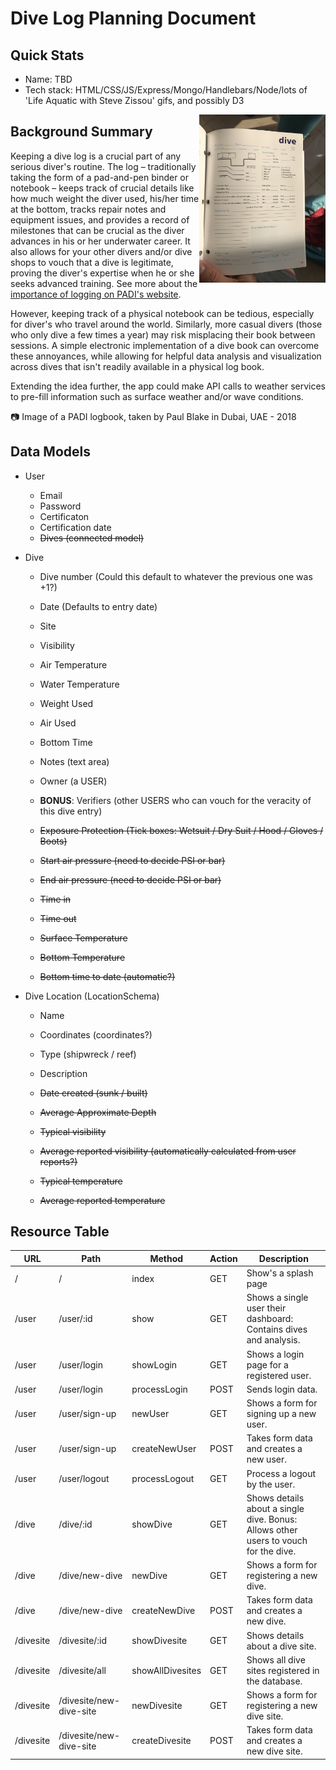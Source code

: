 # Dive Log Planning Document

## Quick Stats
+ Name: TBD
+ Tech stack: HTML/CSS/JS/Express/Mongo/Handlebars/Node/lots of 'Life Aquatic with Steve Zissou' gifs, and possibly D3

<img src="dive_log_example.jpeg" width="40%" align="right">

## Background Summary

Keeping a dive log is a crucial part of any serious diver's routine.  The log – traditionally taking the form of a pad-and-pen binder or notebook – keeps track of crucial details like how much weight the diver used, his/her time at the bottom, tracks repair notes and equipment issues, and provides a record of milestones that can be crucial as the diver advances in his or her underwater career.  It also allows for your other divers and/or dive shops to vouch that a dive is legitimate, proving the diver's expertise when he or she seeks advanced training. See more about the <a href="https://www2.padi.com/blog/2015/05/07/why-keeping-a-logbook-will-help-make-you-a-better-diver/">importance of logging on PADI's website</a>.

However, keeping track of a physical notebook can be tedious, especially for diver's who travel around the world.  Similarly, more casual divers (those who only dive a few times a year) may risk misplacing their book between sessions.  A simple electronic implementation of a dive book can overcome these annoyances, while allowing for helpful data analysis and visualization across dives that isn't readily available in a physical log book.  

Extending the idea further, the app could make API calls to weather services to pre-fill information such as surface weather and/or wave conditions.

:camera: Image of a PADI logbook, taken by Paul Blake in Dubai, UAE - 2018

## Data Models
+ User
  + Email
  + Password
  + Certificaton
  + Certification date
  + ~~Dives (connected model)~~

+ Dive
  + Dive number (Could this default to whatever the previous one was +1?)
  + Date (Defaults to entry date)
  + Site
  + Visibility
  + Air Temperature
  + Water Temperature
  + Weight Used
  + Air Used
  + Bottom Time
  + Notes (text area)
  + Owner (a USER)

  + **BONUS**: Verifiers (other USERS who can vouch for the veracity of this dive entry)

  + ~~Exposure Protection (Tick boxes: Wetsuit / Dry Suit / Hood / Gloves / Boots)~~
  + ~~Start air pressure (need to decide PSI or bar)~~
  + ~~End air pressure (need to decide PSI or bar)~~
  + ~~Time in~~
  + ~~Time out~~
  + ~~Surface Temperature~~
  + ~~Bottom Temperature~~
  + ~~Bottom time to date (automatic?)~~

+ Dive Location (LocationSchema)
  + Name
  + Coordinates (coordinates?)
  + Type (shipwreck / reef)
  + Description
  
  + ~~Date created (sunk / built)~~
  + ~~Average Approximate Depth~~
  + ~~Typical visibility~~
  + ~~Average reported visibility (automatically calculated from user reports?)~~
  + ~~Typical temperature~~
  + ~~Average reported temperature~~

## Resource Table

| URL       | Path                    | Method         | Action | Description                                                                         |
|-----------|-------------------------|----------------|--------|-------------------------------------------------------------------------------------|
| /         | /                       | index          | GET    | Show's a splash page                                                                |
| /user     | /user/:id               | show           | GET    | Shows a single user their dashboard: Contains dives and analysis.                   |
| /user     | /user/login             | showLogin      | GET    | Shows a login page for a registered user.                                           |
| /user     | /user/login             | processLogin   | POST   | Sends login data.                                                                   |
| /user     | /user/sign-up           | newUser        | GET    | Shows a form for signing up a new user.                                             |
| /user     | /user/sign-up           | createNewUser  | POST   | Takes form data and creates a new user.                                             |
| /user     | /user/logout            | processLogout  | GET    | Process a logout by the user.                                                       |
| /dive     | /dive/:id               | showDive       | GET    | Shows details about a single dive. Bonus: Allows other users to vouch for the dive. |
| /dive     | /dive/new-dive          | newDive        | GET    | Shows a form for registering a new dive.                                            |
| /dive     | /dive/new-dive          | createNewDive  | POST   | Takes form data and creates a new dive.                                             |
| /divesite | /divesite/:id           | showDivesite   | GET    | Shows details about a dive site.                                                    |
| /divesite | /divesite/all           | showAllDivesites| GET   | Shows all dive sites registered in the database.                                    |
| /divesite | /divesite/new-dive-site | newDivesite    | GET    | Shows a form for registering a new dive site.                                       |
| /divesite | /divesite/new-dive-site | createDivesite | POST   | Takes form data and creates a new dive site.                                        |